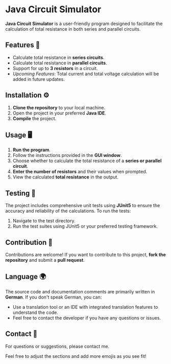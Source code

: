 # Java Circuit Simulator 

**Java Circuit Simulator** is a user-friendly program designed to facilitate the calculation of total resistance in both series and parallel circuits.

## Features 🚀

- Calculate total resistance in **series circuits**.
- Calculate total resistance in **parallel circuits**.
- Support for up to **3 resistors** in a circuit.
- *Upcoming Features*: Total current and total voltage calculation will be added in future updates.

## Installation ⚙️

1. **Clone the repository** to your local machine.
2. Open the project in your preferred **Java IDE**.
3. **Compile** the project.

## Usage 🖥️

1. **Run the program**.
2. Follow the instructions provided in the **GUI window**.
3. Choose whether to calculate the total resistance of a **series or parallel circuit**.
4. **Enter the number of resistors** and their values when prompted.
5. View the calculated **total resistance** in the output.

## Testing 🧪

The project includes comprehensive unit tests using **JUnit5** to ensure the accuracy and reliability of the calculations. To run the tests:

1. Navigate to the test directory.
2. Run the test suites using JUnit5 or your preferred testing framework.

## Contribution 🤝

Contributions are welcome! If you want to contribute to this project, **fork the repository** and submit a **pull request**.

## Language 🌍

The source code and documentation comments are primarily written in **German**. If you don't speak German, you can:

- Use a translation tool or an IDE with integrated translation features to understand the code.
- Feel free to contact the developer if you have any questions or issues.

## Contact 📧

For questions or suggestions, please contact me.

Feel free to adjust the sections and add more emojis as you see fit!



